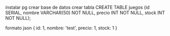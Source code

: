 instalar pg
crear base de datos
crear tabla 
CREATE TABLE juegos (id SERIAL, nombre VARCHAR(50) NOT NULL,
precio INT NOT NULL, stock INT NOT NULL);

formato json
{ id: 1, nombre: 'test', precio: 1, stock: 1 }
